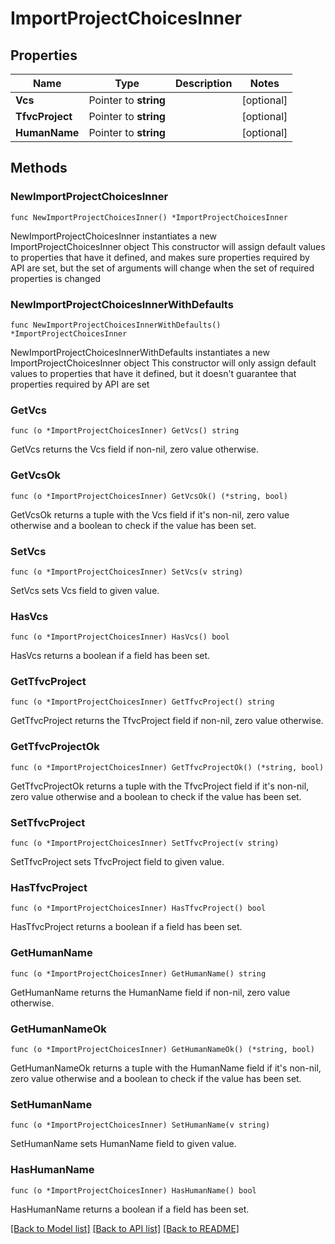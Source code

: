 # ImportProjectChoicesInner

## Properties

Name | Type | Description | Notes
------------ | ------------- | ------------- | -------------
**Vcs** | Pointer to **string** |  | [optional] 
**TfvcProject** | Pointer to **string** |  | [optional] 
**HumanName** | Pointer to **string** |  | [optional] 

## Methods

### NewImportProjectChoicesInner

`func NewImportProjectChoicesInner() *ImportProjectChoicesInner`

NewImportProjectChoicesInner instantiates a new ImportProjectChoicesInner object
This constructor will assign default values to properties that have it defined,
and makes sure properties required by API are set, but the set of arguments
will change when the set of required properties is changed

### NewImportProjectChoicesInnerWithDefaults

`func NewImportProjectChoicesInnerWithDefaults() *ImportProjectChoicesInner`

NewImportProjectChoicesInnerWithDefaults instantiates a new ImportProjectChoicesInner object
This constructor will only assign default values to properties that have it defined,
but it doesn't guarantee that properties required by API are set

### GetVcs

`func (o *ImportProjectChoicesInner) GetVcs() string`

GetVcs returns the Vcs field if non-nil, zero value otherwise.

### GetVcsOk

`func (o *ImportProjectChoicesInner) GetVcsOk() (*string, bool)`

GetVcsOk returns a tuple with the Vcs field if it's non-nil, zero value otherwise
and a boolean to check if the value has been set.

### SetVcs

`func (o *ImportProjectChoicesInner) SetVcs(v string)`

SetVcs sets Vcs field to given value.

### HasVcs

`func (o *ImportProjectChoicesInner) HasVcs() bool`

HasVcs returns a boolean if a field has been set.

### GetTfvcProject

`func (o *ImportProjectChoicesInner) GetTfvcProject() string`

GetTfvcProject returns the TfvcProject field if non-nil, zero value otherwise.

### GetTfvcProjectOk

`func (o *ImportProjectChoicesInner) GetTfvcProjectOk() (*string, bool)`

GetTfvcProjectOk returns a tuple with the TfvcProject field if it's non-nil, zero value otherwise
and a boolean to check if the value has been set.

### SetTfvcProject

`func (o *ImportProjectChoicesInner) SetTfvcProject(v string)`

SetTfvcProject sets TfvcProject field to given value.

### HasTfvcProject

`func (o *ImportProjectChoicesInner) HasTfvcProject() bool`

HasTfvcProject returns a boolean if a field has been set.

### GetHumanName

`func (o *ImportProjectChoicesInner) GetHumanName() string`

GetHumanName returns the HumanName field if non-nil, zero value otherwise.

### GetHumanNameOk

`func (o *ImportProjectChoicesInner) GetHumanNameOk() (*string, bool)`

GetHumanNameOk returns a tuple with the HumanName field if it's non-nil, zero value otherwise
and a boolean to check if the value has been set.

### SetHumanName

`func (o *ImportProjectChoicesInner) SetHumanName(v string)`

SetHumanName sets HumanName field to given value.

### HasHumanName

`func (o *ImportProjectChoicesInner) HasHumanName() bool`

HasHumanName returns a boolean if a field has been set.


[[Back to Model list]](../README.md#documentation-for-models) [[Back to API list]](../README.md#documentation-for-api-endpoints) [[Back to README]](../README.md)


